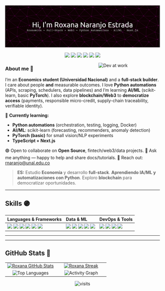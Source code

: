 <!-- ===================== HERO ===================== -->

![Header](./github-header.png)

<p align="center">
  <img src="https://img.shields.io/badge/Python-Automations-7C3AED?style=for-the-badge&logo=python&logoColor=white"/>
  <img src="https://img.shields.io/badge/AI%2FML-scikit--learn%20%7C%20PyTorch-8B5CF6?style=for-the-badge&logo=scikitlearn&logoColor=white"/>
  <img src="https://img.shields.io/badge/TypeScript-Next.js-9333EA?style=for-the-badge&logo=typescript&logoColor=white"/>
  <img src="https://img.shields.io/badge/DB-SQL%20%7C%20NoSQL-6D28D9?style=for-the-badge"/>
  <img src="https://img.shields.io/badge/Docker-5B21B6?style=for-the-badge&logo=docker&logoColor=white"/>
  <img src="https://media3.giphy.com/media/v1.Y2lkPTc5MGI3NjExaXI1cHpyY21mMGV4dHE2N3Y4OXczZDZhdGp2OXhlOGU5bmUzcHBkZCZlcD12MV9pbnRlcm5hbF9naWZfYnlfaWQmY3Q9Zw/jp2KXzsPtoKFG/giphy.gif" width="35" />
</p>

<!-- GIF  -->
<img align="right" width="200" alt="Dev at work"
     src="https://media4.giphy.com/media/v1.Y2lkPTc5MGI3NjExbnZjbTAzZ2VqMHVrNDd5N3M4aHhmYmUzMXJ1OHkycHdybjdrbHZmaiZlcD12MV9pbnRlcm5hbF9naWZfYnlfaWQmY3Q9Zw/HzPtbOKyBoBFsK4hyc/giphy.gif" />

<!-- ===================== ABOUT ===================== -->
### About me 💜
I’m an **Economics student (Universidad Nacional)** and a **full-stack builder**.  
I care about people **and** measurable outcomes. I love **Python automations** (APIs, scraping, schedulers, data pipelines) and I’m learning **AI/ML** (scikit-learn, basic **PyTorch**). I also explore **blockchain/Web3** to **democratize access** (payments, responsible micro-credit, supply-chain traceability, verifiable identity).

 💜 **Currently learning:**
  - **Python automations** (orchestration, testing, logging, Docker)
  - **AI/ML**: scikit-learn (forecasting, recommenders, anomaly detection)
  - **PyTorch (basic)** for small vision/NLP experiments
  - **TypeScript + Next.js**

 🟣 Open to collaborate on **Open Source**, fintech/web3/data projects.
 🔮 Ask me anything — happy to help and share docs/tutorials.
 💜 Reach out: <a href="mailto:rnaranjo@unal.edu.co">rnaranjo@unal.edu.co</a>

> **ES:** Estudio **Economía** y desarrollo **full-stack**. **Aprendiendo IA/ML y automatizaciones con Python**. Exploro **blockchain** para democratizar oportunidades. 

---

<!-- ===================== SKILLS  ===================== -->
## Skills 🟣
<table>
  <thead>
    <tr>
      <th align="left">Languages & Frameworks</th>
      <th align="left">Data & ML</th>
      <th align="left">DevOps & Tools</th>
    </tr>
  </thead>
  <tbody>
    <tr>
      <td>
        <img src="https://img.shields.io/badge/HTML5-7C3AED?style=for-the-badge&logo=html5&logoColor=white">
        <img src="https://img.shields.io/badge/CSS3-6D28D9?style=for-the-badge&logo=css3&logoColor=white">
        <img src="https://img.shields.io/badge/JavaScript-8B5CF6?style=for-the-badge&logo=javascript&logoColor=white">
        <img src="https://img.shields.io/badge/TypeScript-9333EA?style=for-the-badge&logo=typescript&logoColor=white">
        <img src="https://img.shields.io/badge/Next.js-5B21B6?style=for-the-badge&logo=nextdotjs&logoColor=white">
        <img src="https://img.shields.io/badge/Python-7E22CE?style=for-the-badge&logo=python&logoColor=white">
      </td>
      <td>
        <img src="https://img.shields.io/badge/SQL-6D28D9?style=for-the-badge&logo=postgresql&logoColor=white">
        <img src="https://img.shields.io/badge/NoSQL-7C3AED?style=for-the-badge&logo=mongodb&logoColor=white">
        <img src="https://img.shields.io/badge/scikit--learn-8B5CF6?style=for-the-badge&logo=scikitlearn&logoColor=white">
        <img src="https://img.shields.io/badge/PyTorch-9333EA?style=for-the-badge&logo=pytorch&logoColor=white">
        <img src="https://img.shields.io/badge/Pandas-5B21B6?style=for-the-badge&logo=pandas&logoColor=white">
      </td>
      <td>
        <img src="https://img.shields.io/badge/Docker-7C3AED?style=for-the-badge&logo=docker&logoColor=white">
        <img src="https://img.shields.io/badge/FastAPI-8B5CF6?style=for-the-badge&logo=fastapi&logoColor=white">
        <img src="https://img.shields.io/badge/Git-6D28D9?style=for-the-badge&logo=git&logoColor=white">
        <img src="https://img.shields.io/badge/GitHub-5B21B6?style=for-the-badge&logo=github&logoColor=white">
      </td>
    </tr>
  </tbody>
</table>

---

<!-- ===================== PROJECTS ===================== -->
<!--
## Anchor projects
- **python-automations** — APIs/scraping/cron + Docker + CI → *saves hours/week*
- **ml-forecasting-starter** — scikit-learn baseline + **FastAPI** `/predict` + demo
- **portfolio-nextjs** — TS/Next.js landing (Projects, Articles, Contact)
-->

---

<!-- ===================== STATS  ===================== -->
## GitHub Stats 🔮
<table>
  <tr>
    <td align="center" width="50%">
      <a href="https://github.com/roxanaranjoes">
        <img height="165" alt="Roxana GitHub Stats"
             src="https://github-readme-stats.vercel.app/api?username=roxanaranjoes&show_icons=true&theme=tokyonight&hide_border=true&include_all_commits=true&count_private=true&rank_icon=github&custom_title=Roxana%20Naranjo%20—%20GitHub%20Stats"/>
      </a>
    </td>
    <td align="center" width="50%">
      <a href="https://github.com/roxanaranjoes">
        <img height="165" alt="Roxana Streak"
             src="https://streak-stats.demolab.com?user=roxanaranjoes&theme=material-palenight&hide_border=true&date_format=j%20M%5B,%20Y%5D"/>
      </a>
    </td>
  </tr>
  <tr>
    <td align="center" width="50%">
      <img height="165" alt="Top Languages"
           src="https://github-readme-stats.vercel.app/api/top-langs/?username=roxanaranjoes&layout=compact&theme=tokyonight&hide_border=true&langs_count=8"/>
    </td>
    <td align="center" width="50%">
      <img height="165" alt="Activity Graph"
           src="https://github-readme-activity-graph.vercel.app/graph?username=roxanaranjoes&theme=tokyo-night&hide_border=true&custom_title=Activity%20Graph"/>
    </td>
  </tr>
</table>

<!-- ===================== VISITS  ===================== -->
<p align="center">
  <img alt="visits"
       src="https://komarev.com/ghpvc/?username=roxanaranjoes&label=visits&color=8B5CF6&style=flat"/>
</p>








